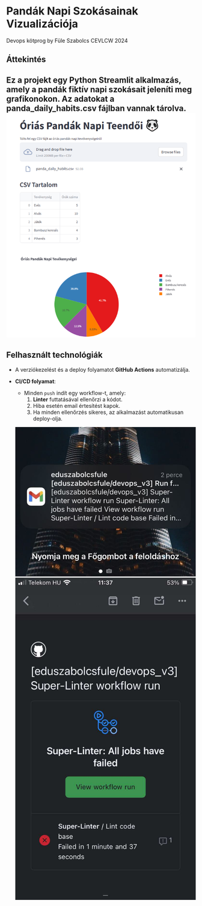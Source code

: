 # Pandák Napi Szokásainak Vizualizációja
Devops kötprog by Füle Szabolcs CEVLCW 2024

## Áttekintés

Ez a projekt egy **Python Streamlit** alkalmazás, amely a pandák fiktív napi szokásait jeleníti meg grafikonokon. Az adatokat a **panda_daily_habits.csv** fájlban vannak tárolva.<br>
![App](images/1.png)
---
## Felhasznált technológiák
- A verziókezelést és a deploy folyamatot **GitHub Actions** automatizálja.
- **CI/CD folyamat**:
  - Minden `push` indít egy workflow-t, amely:
    1. **Linter** futtatásával ellenőrzi a kódot.
    2. Hiba esetén email értesítést kapok.
    3. Ha minden ellenőrzés sikeres, az alkalmazást automatikusan deploy-olja.

  ![Error1](images/2.jpg)
  ![Error2](images/3.jpg)
